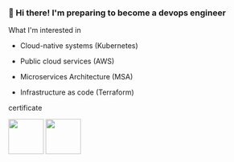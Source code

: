 ### 👋 Hi there! I'm preparing to become a devops engineer


What I'm interested in

- Cloud-native systems (Kubernetes)

- Public cloud services (AWS)

- Microservices Architecture (MSA)

- Infrastructure as code (Terraform)
 
certificate

<img src="https://user-images.githubusercontent.com/118710033/222036332-0f35f947-7ef4-4d8a-b223-48990eda0176.png"  width="70" height="70"/>   <img src="https://user-images.githubusercontent.com/118710033/222035821-b18cb7c4-8a1c-47b3-8c99-ef9f9e3ac47d.png"  width="70" height="70"/>


